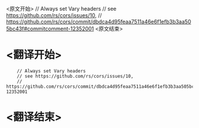 
<原文开始>
		// Always set Vary headers
		// see https://github.com/rs/cors/issues/10,
		// https://github.com/rs/cors/commit/dbdca4d95feaa7511a46e6f1efb3b3aa505bc43f#commitcomment-12352001
<原文结束>

# <翻译开始>
		// Always set Vary headers
		// see https://github.com/rs/cors/issues/10,
		// https://github.com/rs/cors/commit/dbdca4d95feaa7511a46e6f1efb3b3aa505bc43f#commitcomment-12352001
# <翻译结束>


